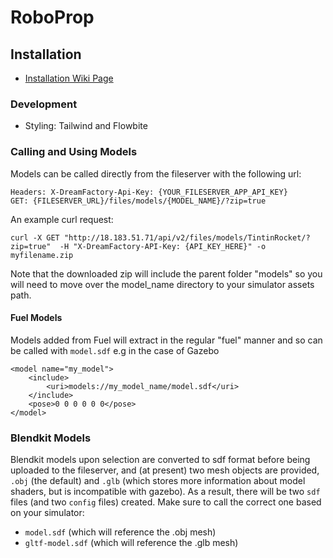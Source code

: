 # RoboProp

## Installation

* [Installation Wiki Page](https://github.com/art-e-fact/RoboProp/wiki/installation)

### Development

* Styling: Tailwind and Flowbite

### Calling and Using Models

Models can be called directly from the fileserver with the following url:

```
Headers: X-DreamFactory-Api-Key: {YOUR_FILESERVER_APP_API_KEY}
GET: {FILESERVER_URL}/files/models/{MODEL_NAME}/?zip=true
```
An example curl request:

```
curl -X GET "http://18.183.51.71/api/v2/files/models/TintinRocket/?zip=true"  -H "X-DreamFactory-API-Key: {API_KEY_HERE}" -o myfilename.zip
```

Note that the downloaded zip will include the parent folder "models" so you will need to move over the model_name directory to your simulator assets path.

#### Fuel Models

Models added from Fuel will extract in the regular "fuel" manner and so can be called with `model.sdf` e.g in the case of Gazebo
```
<model name="my_model">
    <include>
        <uri>models://my_model_name/model.sdf</uri>
    </include>
    <pose>0 0 0 0 0 0</pose>
</model>
```

### Blendkit Models

Blendkit models upon selection are converted to sdf format before being uploaded to the fileserver, and (at present) two mesh objects are provided, `.obj` (the default) and `.glb` (which stores more information about model shaders, but is incompatible with gazebo). As a result, there will be two `sdf` files (and two `config` files) created. Make sure to call the correct one based on your simulator:

* `model.sdf` (which will reference the .obj mesh)
* `gltf-model.sdf` (which will reference the .glb mesh)